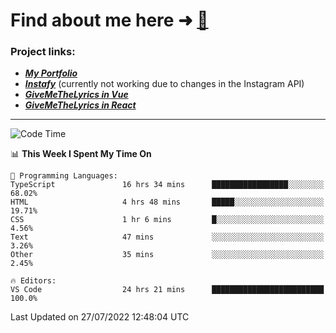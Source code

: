 # Find about me here ➜ [🧑](https://pauabella.dev)

### Project links:
- ***[My Portfolio](https://pauabella.dev)***
- ***[Instafy](https://instafy.me)*** (currently not working due to changes in the Instagram API)
- ***[GiveMeTheLyrics in Vue](https://lyrics.pauabella.dev)***
- ***[GiveMeTheLyrics in React](https://pauabella.dev/GiveMeTheLyrics)***

---
<!--START_SECTION:waka-->
![Code Time](http://img.shields.io/badge/Code%20Time-1%2C323%20hrs%2051%20mins-blue)

📊 **This Week I Spent My Time On** 

```text
💬 Programming Languages: 
TypeScript               16 hrs 34 mins      █████████████████░░░░░░░░   68.02% 
HTML                     4 hrs 48 mins       █████░░░░░░░░░░░░░░░░░░░░   19.71% 
CSS                      1 hr 6 mins         █░░░░░░░░░░░░░░░░░░░░░░░░   4.56% 
Text                     47 mins             ░░░░░░░░░░░░░░░░░░░░░░░░░   3.26% 
Other                    35 mins             ░░░░░░░░░░░░░░░░░░░░░░░░░   2.45%

🔥 Editors: 
VS Code                  24 hrs 21 mins      █████████████████████████   100.0%

```


 Last Updated on 27/07/2022 12:48:04 UTC
<!--END_SECTION:waka-->

